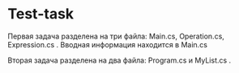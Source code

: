 # Test-task
Первая задача разделена на три файла: Main.cs, Operation.cs, Expression.cs .
Вводная информация находится в Main.cs

Вторая задача разделена на два файла: Program.cs и MyList.cs .
